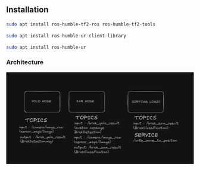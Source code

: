 ## Installation

```bash
sudo apt install ros-humble-tf2-ros ros-humble-tf2-tools
```
```bash
sudo apt install ros-humble-ur-client-library
```
```bash
sudo apt install ros-humble-ur
```


### Architecture

![Architecture](/brics/image.png)

